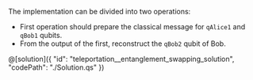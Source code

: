 The implementation can be divided into two operations:

- First operation should prepare the classical message for `qAlice1` and `qBob1` qubits.
- From the output of the first, reconstruct the `qBob2` qubit of Bob.

@[solution]({
    "id": "teleportation__entanglement_swapping_solution",
    "codePath": "./Solution.qs"
})